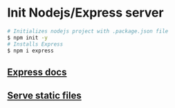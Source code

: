 # Init Nodejs/Express server

```sh
# Initializes nodejs project with .package.json file
$ npm init -y
# Installs Express
$ npm i express
```

## [Express docs](http://expressjs.com/en/starter/hello-world.html)

## [Serve static files](http://expressjs.com/en/starter/static-files.html#serving-static-files-in-express)